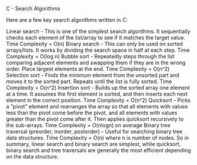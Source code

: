 C - Search Algorithms

Here are a few key search algorithms written in C:

Linear search - This is one of the simplest search algorithms. It sequentially checks each element of the list/array to see if it matches the target value. Time Complexity = O(n)
Binary search - This can only be used on sorted arrays/lists. It works by dividing the search space in half at each step. Time Complexity = O(log n)
Bubble sort - Repeatedly steps through the list comparing adjacent elements and swapping them if they are in the wrong order. Place largest elements at the end. Time Complexity = O(n^2)
Selection sort - Finds the minimum element from the unsorted part and moves it to the sorted part. Repeats until the list is fully sorted. Time Complexity = O(n^2)
Insertion sort - Builds up the sorted array one element at a time. It assumes the first element is sorted, and then inserts each next element in the correct position. Time Complexity = O(n^2)
Quicksort - Picks a "pivot" element and rearranges the array so that all elements with values less than the pivot come before the pivot, and all elements with values greater than the pivot come after it. Then applies quicksort recursively to the sub-arrays. Time Complexity = O(nlogn) on average
Binary tree traversal (preorder, inorder, postorder) - Useful for searching binary tree data structures. Time Complexity = O(n) where n is number of nodes.
So in summary, linear search and binary search are simplest, while quicksort, binary search and tree traversals are generally the most efficient depending on the data structure.